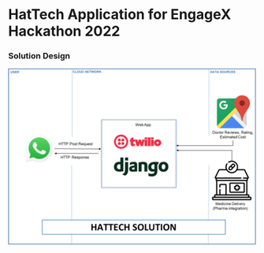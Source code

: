 # HatTech Application for EngageX Hackathon 2022

### Solution Design
![HatTech Solution Design](https://raw.githubusercontent.com/MuzammilThebo/hattech/main/HatTech%20Solution%20Design.png)

